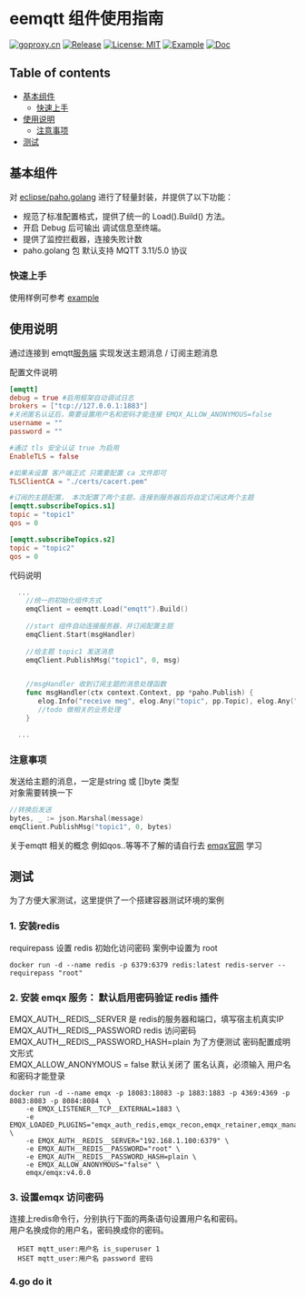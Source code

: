 # eemqtt 组件使用指南
[![goproxy.cn](https://goproxy.cn/stats/github.com/ego-component/eemqtt/badges/download-count.svg)](https://goproxy.cn/stats/github.com/ego-component/eemqtt)
[![Release](https://img.shields.io/github/v/release/ego-component/eemqtt.svg?style=flat-square)](https://github.com/ego-component/eemqtt)
[![License: MIT](https://img.shields.io/badge/License-MIT-yellow.svg)](https://opensource.org/licenses/MIT)
[![Example](https://img.shields.io/badge/Examples-2ca5e0?style=flat&logo=appveyor)](https://github.com/ego-component/eemqtt/examples/user_auth)
[![Doc](https://img.shields.io/badge/Docs-1?style=flat&logo=appveyor)]()

## Table of contents
- [基本组件](#基本组件)
	- [快速上手](#快速上手)
- [使用说明](#使用说明)
    - [注意事项](#注意事项)
- [测试](#测试)

## 基本组件

对 [eclipse/paho.golang](https://github.com/eclipse/paho.golang) 进行了轻量封装，并提供了以下功能：

- 规范了标准配置格式，提供了统一的 Load().Build() 方法。
- 开启 Debug 后可输出 调试信息至终端。
- 提供了监控拦截器，连接失败计数
- paho.golang 包 默认支持 MQTT 3.11/5.0 协议



### 快速上手

使用样例可参考 [example](examples/user_auth/main.go)

## 使用说明
通过连接到 emqtt[服务端](https://github.com/emqx/emqx) 实现发送主题消息 / 订阅主题消息

配置文件说明
```toml
[emqtt]
debug = true #启用框架自动调试日志
brokers = ["tcp://127.0.0.1:1883"]
#关闭匿名认证后，需要设置用户名和密码才能连接 EMQX_ALLOW_ANONYMOUS=false 
username = ""
password = ""

#通过 tls 安全认证 true 为启用
EnableTLS = false

#如果未设置 客户端正式 只需要配置 ca 文件即可
TLSClientCA = "./certs/cacert.pem"

#订阅的主题配置， 本次配置了两个主题，连接到服务器后将自定订阅这两个主题
[emqtt.subscribeTopics.s1]
topic = "topic1"
qos = 0

[emqtt.subscribeTopics.s2]
topic = "topic2"
qos = 0
```

代码说明
```go
  ...
    //统一的初始化组件方式
	emqClient = eemqtt.Load("emqtt").Build()
    
    //start 组件自动连接服务器，并订阅配置主题     
	emqClient.Start(msgHandler)
     
	//给主题 topic1 发送消息
    emqClient.PublishMsg("topic1", 0, msg)


	//msgHandler 收到订阅主题的消息处理函数
    func msgHandler(ctx context.Context, pp *paho.Publish) {
       elog.Info("receive meg", elog.Any("topic", pp.Topic), elog.Any("msg", string(pp.Payload)))
       //todo 做相关的业务处理
    }

  ...
```
### 注意事项
发送给主题的消息，一定是string 或 []byte 类型    
对象需要转换一下      
```go
//转换后发送 
bytes, _ := json.Marshal(message) 
emqClient.PublishMsg("topic1", 0, bytes) 
```
关于emqtt 相关的概念 例如qos..等等不了解的请自行去 [emqx官网](https://www.emqx.io/docs/zh/v4.4/#emqx-%E6%B6%88%E6%81%AF%E6%9C%8D%E5%8A%A1%E5%99%A8%E5%8A%9F%E8%83%BD%E5%88%97%E8%A1%A8) 学习


## 测试
为了方便大家测试，这里提供了一个搭建容器测试环境的案例

### 1. 安装redis 
requirepass 设置 redis 初始化访问密码 案例中设置为 root
```shell script
docker run -d --name redis -p 6379:6379 redis:latest redis-server --requirepass "root"
```
### 2. 安装 emqx 服务： 默认启用密码验证 redis 插件
EMQX_AUTH__REDIS__SERVER 是 redis的服务器和端口，填写宿主机真实IP   
EMQX_AUTH__REDIS__PASSWORD redis 访问密码   
EMQX_AUTH__REDIS__PASSWORD_HASH=plain 为了方便测试 密码配置成明文形式   
EMQX_ALLOW_ANONYMOUS = false  默认关闭了 匿名认真，必须输入 用户名和密码才能登录      

```shell script  
docker run -d --name emqx -p 18083:18083 -p 1883:1883 -p 4369:4369 -p 8083:8083 -p 8084:8084  \
    -e EMQX_LISTENER__TCP__EXTERNAL=1883 \
    -e EMQX_LOADED_PLUGINS="emqx_auth_redis,emqx_recon,emqx_retainer,emqx_management,emqx_dashboard" \
    -e EMQX_AUTH__REDIS__SERVER="192.168.1.100:6379" \
    -e EMQX_AUTH__REDIS__PASSWORD="root" \
    -e EMQX_AUTH__REDIS__PASSWORD_HASH=plain \
    -e EMQX_ALLOW_ANONYMOUS="false" \
    emqx/emqx:v4.0.0
```

### 3. 设置emqx 访问密码
连接上redis命令行，分别执行下面的两条语句设置用户名和密码。     
用户名换成你的用户名，密码换成你的密码。      
```shell script   
  HSET mqtt_user:用户名 is_superuser 1
  HSET mqtt_user:用户名 password 密码
```
### 4.go do it






